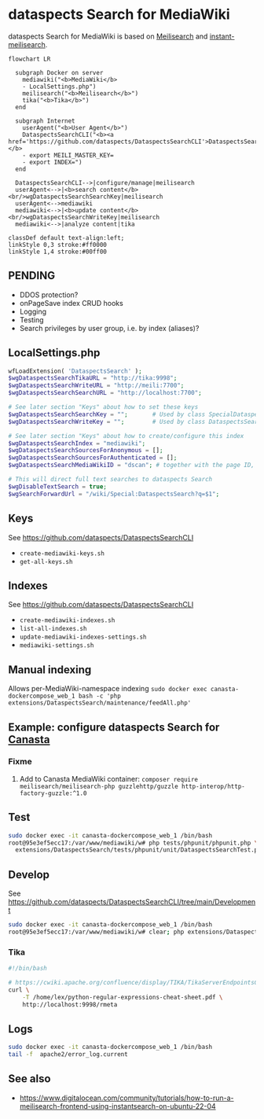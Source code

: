 # dataspects Search for MediaWiki

dataspects Search for MediaWiki is based on [Meilisearch](https://www.meilisearch.com) and [instant-meilisearch](https://github.com/meilisearch/instant-meilisearch).

```mermaid
flowchart LR

  subgraph Docker on server
    mediawiki("<b>MediaWiki</b>
    - LocalSettings.php")
    meilisearch("<b>Meilisearch</b>")
    tika("<b>Tika</b>")
  end

  subgraph Internet
    userAgent("<b>User Agent</b>")
    DataspectsSearchCLI("<b><a href='https://github.com/dataspects/DataspectsSearchCLI'>DataspectsSearchCLI</a></b>
    - export MEILI_MASTER_KEY=
    - export INDEX=")
  end

  DataspectsSearchCLI-->|configure/manage|meilisearch
  userAgent<-->|<b>search content</b><br/>wgDataspectsSearchSearchKey|meilisearch
  userAgent<-->mediawiki
  mediawiki<-->|<b>update content</b><br/>wgDataspectsSearchWriteKey|meilisearch
  mediawiki<-->|analyze content|tika
  
classDef default text-align:left;
linkStyle 0,3 stroke:#ff0000
linkStyle 1,4 stroke:#00ff00
```

## **PENDING**

* DDOS protection?
* onPageSave index CRUD hooks
* Logging
* Testing
* Search privileges by user group, i.e. by index (aliases)?

## LocalSettings.php

```php
wfLoadExtension( 'DataspectsSearch' );
$wgDataspectsSearchTikaURL = "http://tika:9998";
$wgDataspectsSearchWriteURL = "http://meili:7700";
$wgDataspectsSearchSearchURL = "http://localhost:7700";

# See later section "Keys" about how to set these keys
$wgDataspectsSearchSearchKey = "";       # Used by class SpecialDataspectsSearch
$wgDataspectsSearchWriteKey = "";        # Used by class DataspectsSearchFeed

# See later section "Keys" about how to create/configure this index
$wgDataspectsSearchIndex = "mediawiki";
$wgDataspectsSearchSourcesForAnonymous = [];
$wgDataspectsSearchSourcesForAuthenticated = [];
$wgDataspectsSearchMediaWikiID = "dscan"; # together with the page ID, this represents the index doc id

# This will direct full text searches to dataspects Search
$wgDisableTextSearch = true;
$wgSearchForwardUrl = "/wiki/Special:DataspectsSearch?q=$1";
```

## Keys

See https://github.com/dataspects/DataspectsSearchCLI

* `create-mediawiki-keys.sh`
* `get-all-keys.sh`

## Indexes

See https://github.com/dataspects/DataspectsSearchCLI

* `create-mediawiki-indexes.sh`
* `list-all-indexes.sh`
* `update-mediawiki-indexes-settings.sh`
* `mediawiki-settings.sh`

## Manual indexing

Allows per-MediaWiki-namespace indexing
`sudo docker exec canasta-dockercompose_web_1 bash -c 'php extensions/DataspectsSearch/maintenance/feedAll.php'`

## Example: configure dataspects Search for [Canasta](https://canasta.wiki/)

### Fixme

1. Add to Canasta MediaWiki container: `composer require meilisearch/meilisearch-php guzzlehttp/guzzle http-interop/http-factory-guzzle:^1.0`

## Test
```bash
sudo docker exec -it canasta-dockercompose_web_1 /bin/bash
root@95e3ef5ecc17:/var/www/mediawiki/w# php tests/phpunit/phpunit.php \
  extensions/DataspectsSearch/tests/phpunit/unit/DataspectsSearchTest.php
```


## Develop

See https://github.com/dataspects/DataspectsSearchCLI/tree/main/Development

```bash
sudo docker exec -it canasta-dockercompose_web_1 /bin/bash
root@95e3ef5ecc17:/var/www/mediawiki/w# clear; php extensions/DataspectsSearch/maintenance/feedOne.php
```

### Tika

```bash
#!/bin/bash

# https://cwiki.apache.org/confluence/display/TIKA/TikaServerEndpointsCompared
curl \
    -T /home/lex/python-regular-expressions-cheat-sheet.pdf \
    http://localhost:9998/rmeta
```

## Logs

```bash
sudo docker exec -it canasta-dockercompose_web_1 /bin/bash
tail -f  apache2/error_log.current
```

## See also
* https://www.digitalocean.com/community/tutorials/how-to-run-a-meilisearch-frontend-using-instantsearch-on-ubuntu-22-04

